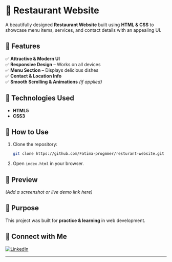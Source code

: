 # 🍕 Restaurant Website  

A beautifully designed **Restaurant Website** built using **HTML & CSS** to showcase menu items, services, and contact details with an appealing UI.  

## 📌 Features  
✅ **Attractive & Modern UI**  
✅ **Responsive Design** – Works on all devices  
✅ **Menu Section** – Displays delicious dishes  
✅ **Contact & Location Info**  
✅ **Smooth Scrolling & Animations** *(if applied)*  

## 🚀 Technologies Used  
- **HTML5**  
- **CSS3**  

## 📂 How to Use  
1. Clone the repository:  
   ```bash
   git clone https://github.com/Fatima-progmmer/resturant-website.git
   ```  
2. Open `index.html` in your browser.  

## 🎨 Preview  
*(Add a screenshot or live demo link here)*  

## 🎯 Purpose  
This project was built for **practice & learning** in web development.  

## 🔗 Connect with Me  

[![LinkedIn](https://img.shields.io/badge/LinkedIn-0077B5?style=for-the-badge&logo=linkedin&logoColor=white)](https://www.linkedin.com/in/tanzeela-fatima-47861b2b7/)  

---
